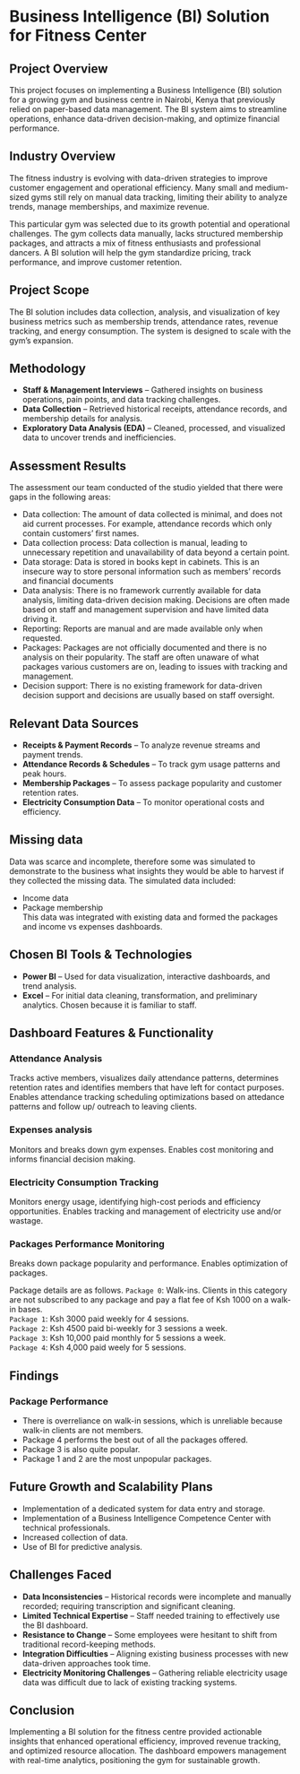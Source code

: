 # **Business Intelligence (BI) Solution for Fitness Center**
## **Project Overview**
This project focuses on implementing a Business Intelligence (BI) solution for a growing gym and business centre in Nairobi, Kenya that previously relied on paper-based data management. The BI system aims to streamline operations, enhance data-driven decision-making, and optimize financial performance.

## **Industry Overview**
The fitness industry is evolving with data-driven strategies to improve customer engagement and operational efficiency. Many small and medium-sized gyms still rely on manual data tracking, limiting their ability to analyze trends, manage memberships, and maximize revenue.

This particular gym was selected due to its growth potential and operational challenges. The gym collects data manually, lacks structured membership packages, and attracts a mix of fitness enthusiasts and professional dancers. A BI solution will help the gym standardize pricing, track performance, and improve customer retention.

## **Project Scope**
The BI solution includes data collection, analysis, and visualization of key business metrics such as membership trends, attendance rates, revenue tracking, and energy consumption. The system is designed to scale with the gym’s expansion.

## **Methodology**
- **Staff & Management Interviews** – Gathered insights on business operations, pain points, and data tracking challenges.
- **Data Collection** – Retrieved historical receipts, attendance records, and membership details for analysis.
- **Exploratory Data Analysis (EDA)** – Cleaned, processed, and visualized data to uncover trends and inefficiencies.

## Assessment Results
The assessment our team conducted of the studio yielded that there were gaps in the following areas:
* Data collection:  The amount of data collected is minimal, and does not aid current processes. For example, attendance records which only contain customers’ first names.
* Data collection process: Data collection is manual, leading to unnecessary repetition and unavailability of data beyond a certain point.
* Data storage: Data is stored in books kept in cabinets. This is an insecure way to store personal information such as members’ records and financial documents
* Data analysis: There is no framework currently available for data analysis, limiting data-driven decision making. Decisions are often made based on staff and management supervision and have limited data driving it.
* Reporting: Reports are manual and are made available only when requested.
* Packages: Packages are not officially documented and there is no analysis on their popularity. The staff are often unaware of what packages various customers are on, leading to issues with tracking and management.
* Decision support: There is no existing framework for data-driven decision support and decisions are usually based on staff oversight.

## **Relevant Data Sources**
- **Receipts & Payment Records** – To analyze revenue streams and payment trends.
- **Attendance Records & Schedules** – To track gym usage patterns and peak hours.
- **Membership Packages** – To assess package popularity and customer retention rates.
- **Electricity Consumption Data** – To monitor operational costs and efficiency.


## Missing data
Data was scarce and incomplete, therefore some was simulated to demonstrate to the business what insights they would be able to harvest if they collected the missing data. The simulated data included:
- Income data
- Package membership<br>
This data was integrated with existing data and formed the packages and income vs expenses dashboards.

## **Chosen BI Tools & Technologies**
- **Power BI** – Used for data visualization, interactive dashboards, and trend analysis.
- **Excel** – For initial data cleaning, transformation, and preliminary analytics. Chosen because it is familiar to staff.

## **Dashboard Features & Functionality**
### **Attendance Analysis**
Tracks active members, visualizes daily attendance patterns, determines retention rates and identifies members that have left for contact purposes.
Enables attendance tracking scheduling optimizations based on attedance patterns and follow up/ outreach to leaving clients. 

### **Expenses analysis**
Monitors and breaks down gym expenses.
Enables cost monitoring and informs financial decision making.

### **Electricity Consumption Tracking**
Monitors energy usage, identifying high-cost periods and efficiency opportunities.
Enables tracking and management of electricity use and/or wastage.

### **Packages Performance Monitoring**
Breaks down package popularity and performance.
Enables optimization of packages.

Package details are as follows.
`Package 0`: Walk-ins. Clients in this category are not subscribed to any package and pay a flat fee of Ksh 1000 on a walk-in bases.<br>
`Package 1`: Ksh 3000 paid weekly for 4 sessions.<br>
`Package 2`: Ksh 4500 paid bi-weekly for 3 sessions a week.<br>
`Package 3`: Ksh 10,000 paid monthly for 5 sessions a week.<br>
`Package 4`: Ksh 4,000 paid weely for 5 sessions.<br>

## **Findings**
### Package Performance
- There is overreliance on walk-in sessions, which is unreliable because walk-in clients are not members.
- Package 4 performs the best out of all the packages offered.
- Package 3 is also quite popular.
- Package 1 and 2 are the most unpopular packages.

## **Future Growth and Scalability Plans**
- Implementation of a dedicated system for data entry and storage.
- Implementation of a Business Intelligence Competence Center with technical professionals.
- Increased collection of data.
- Use of BI for predictive analysis.

## **Challenges Faced**
- **Data Inconsistencies** – Historical records were incomplete and manually recorded; requiring transcription and significant cleaning.
- **Limited Technical Expertise** – Staff needed training to effectively use the BI dashboard.
- **Resistance to Change** – Some employees were hesitant to shift from traditional record-keeping methods.
- **Integration Difficulties** – Aligning existing business processes with new data-driven approaches took time.
- **Electricity Monitoring Challenges** – Gathering reliable electricity usage data was difficult due to lack of existing tracking systems.

## **Conclusion**
Implementing a BI solution for the fitness centre provided actionable insights that enhanced operational efficiency, improved revenue tracking, and optimized resource allocation. The dashboard empowers management with real-time analytics, positioning the gym for sustainable growth.
